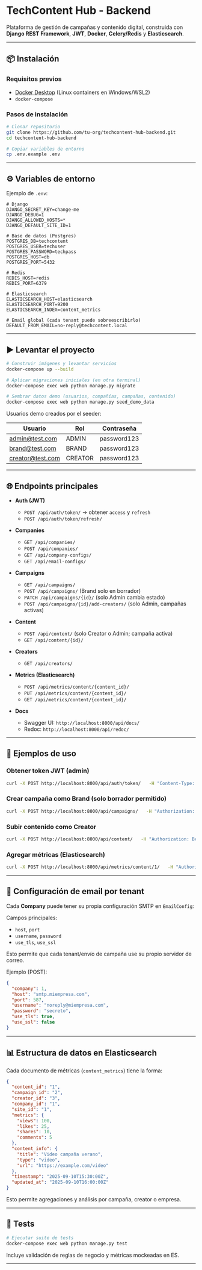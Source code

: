 # TechContent Hub - Backend

Plataforma de gestión de campañas y contenido digital, construida con **Django REST Framework**, **JWT**, **Docker**, **Celery/Redis** y **Elasticsearch**.

---

## 📦 Instalación

### Requisitos previos
- [Docker Desktop](https://www.docker.com/products/docker-desktop) (Linux containers en Windows/WSL2)
- `docker-compose`

### Pasos de instalación
```bash
# Clonar repositorio
git clone https://github.com/tu-org/techcontent-hub-backend.git
cd techcontent-hub-backend

# Copiar variables de entorno
cp .env.example .env
```

---

## ⚙️ Variables de entorno

Ejemplo de `.env`:

```env
# Django
DJANGO_SECRET_KEY=change-me
DJANGO_DEBUG=1
DJANGO_ALLOWED_HOSTS=*
DJANGO_DEFAULT_SITE_ID=1

# Base de datos (Postgres)
POSTGRES_DB=techcontent
POSTGRES_USER=techuser
POSTGRES_PASSWORD=techpass
POSTGRES_HOST=db
POSTGRES_PORT=5432

# Redis
REDIS_HOST=redis
REDIS_PORT=6379

# Elasticsearch
ELASTICSEARCH_HOST=elasticsearch
ELASTICSEARCH_PORT=9200
ELASTICSEARCH_INDEX=content_metrics

# Email global (cada tenant puede sobreescribirlo)
DEFAULT_FROM_EMAIL=no-reply@techcontent.local
```

---

## ▶️ Levantar el proyecto

```bash
# Construir imágenes y levantar servicios
docker-compose up --build

# Aplicar migraciones iniciales (en otra terminal)
docker-compose exec web python manage.py migrate

# Sembrar datos demo (usuarios, compañías, campañas, contenido)
docker-compose exec web python manage.py seed_demo_data
```

Usuarios demo creados por el seeder:

| Usuario          | Rol     | Contraseña  |
|------------------|---------|-------------|
| admin@test.com   | ADMIN   | password123 |
| brand@test.com   | BRAND   | password123 |
| creator@test.com | CREATOR | password123 |

---

## 🌐 Endpoints principales

- **Auth (JWT)**
  - `POST /api/auth/token/` → obtener `access` y `refresh`
  - `POST /api/auth/token/refresh/`

- **Companies**
  - `GET /api/companies/`
  - `POST /api/companies/`
  - `GET /api/company-configs/`
  - `GET /api/email-configs/`

- **Campaigns**
  - `GET /api/campaigns/`
  - `POST /api/campaigns/` (Brand solo en borrador)
  - `PATCH /api/campaigns/{id}/` (solo Admin cambia estado)
  - `POST /api/campaigns/{id}/add-creators/` (solo Admin, campañas activas)

- **Content**
  - `POST /api/content/` (solo Creator o Admin; campaña activa)
  - `GET /api/content/{id}/`

- **Creators**
  - `GET /api/creators/`

- **Metrics (Elasticsearch)**
  - `POST /api/metrics/content/{content_id}/`
  - `PUT /api/metrics/content/{content_id}/`
  - `GET /api/metrics/content/{content_id}/`

- **Docs**
  - Swagger UI: `http://localhost:8000/api/docs/`
  - Redoc: `http://localhost:8000/api/redoc/`

---

## 📝 Ejemplos de uso

### Obtener token JWT (admin)
```bash
curl -X POST http://localhost:8000/api/auth/token/   -H "Content-Type: application/json"   -d '{"username":"admin@test.com","password":"password123"}'
```

### Crear campaña como Brand (solo borrador permitido)
```bash
curl -X POST http://localhost:8000/api/campaigns/   -H "Authorization: Bearer <ACCESS>"   -H "Content-Type: application/json"   -d '{"company":1,"name":"Campaña Demo","state":1}'
```

### Subir contenido como Creator
```bash
curl -X POST http://localhost:8000/api/content/   -H "Authorization: Bearer <ACCESS>"   -H "Content-Type: application/json"   -d '{"campaign":2,"creator":3,"title":"Video Demo","url":"https://ejemplo.com","type":"video"}'
```

### Agregar métricas (Elasticsearch)
```bash
curl -X POST http://localhost:8000/api/metrics/content/1/   -H "Authorization: Bearer <ACCESS>"   -H "Content-Type: application/json"   -d '{"metrics":{"views":100,"likes":25,"shares":10,"comments":5}}'
```

---

## 📧 Configuración de email por tenant

Cada **Company** puede tener su propia configuración SMTP en `EmailConfig`:

Campos principales:
- `host`, `port`
- `username`, `password`
- `use_tls`, `use_ssl`

Esto permite que cada tenant/envío de campaña use su propio servidor de correo.

Ejemplo (POST):
```json
{
  "company": 1,
  "host": "smtp.miempresa.com",
  "port": 587,
  "username": "noreply@miempresa.com",
  "password": "secreto",
  "use_tls": true,
  "use_ssl": false
}
```

---

## 📊 Estructura de datos en Elasticsearch

Cada documento de métricas (`content_metrics`) tiene la forma:

```json
{
  "content_id": "1",
  "campaign_id": "2",
  "creator_id": "3",
  "company_id": "1",
  "site_id": "1",
  "metrics": {
    "views": 100,
    "likes": 25,
    "shares": 10,
    "comments": 5
  },
  "content_info": {
    "title": "Video campaña verano",
    "type": "video",
    "url": "https://example.com/video"
  },
  "timestamp": "2025-09-10T15:30:00Z",
  "updated_at": "2025-09-10T16:00:00Z"
}
```

Esto permite agregaciones y análisis por campaña, creator o empresa.

---

## 🧪 Tests

```bash
# Ejecutar suite de tests
docker-compose exec web python manage.py test
```

Incluye validación de reglas de negocio y métricas mockeadas en ES.

---
